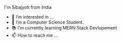 I'm Sibajyoti from India
- 👀 I’m interested in ...
- 🔭 I’m a Computer Science Student.
- 📚 I'm currently learning MERN Stack Devlopement
- 📫 How to reach me ...

<!---
pradhansibajyoti/pradhansibajyoti is a ✨ special ✨ repository because its `README.md` (this file) appears on your GitHub profile.
You can click the Preview link to take a look at your changes.
--->
